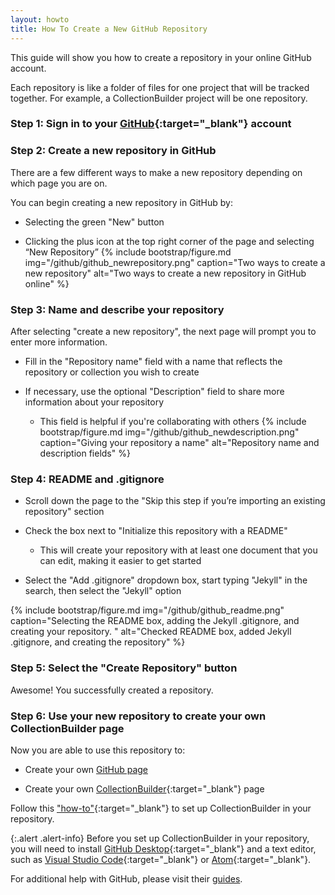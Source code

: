 ```yaml
---
layout: howto
title: How To Create a New GitHub Repository
---
```


This guide will show you how to create a repository in your online GitHub account.

Each repository is like a folder of files for one project that will be tracked together. For example, a CollectionBuilder project will be one repository.

### Step 1: Sign in to your [GitHub](https://github.com/){:target="_blank"} account

### Step 2: Create a new repository in GitHub
There are a few different ways to make a new repository depending on which page you are on.

You can begin creating a new repository in GitHub by:
- Selecting the green "New" button

- Clicking the plus icon at the top right corner of the page and selecting “New Repository”
{% include bootstrap/figure.md img="/github/github_newrepository.png" caption="Two ways to create a new repository" alt="Two ways to create a new repository in GitHub online" %}

### Step 3: Name and describe your repository

After selecting "create a new repository", the next page will prompt you to enter more information.

- Fill in the "Repository name" field with a name that reflects the repository or collection you wish to create

- If necessary, use the optional "Description" field to share more information about your repository
  - This field is helpful if you're collaborating with others
{% include bootstrap/figure.md img="/github/github_newdescription.png" caption="Giving your repository a name" alt="Repository name and description fields" %}

### Step 4: README and .gitignore

- Scroll down the page to the "Skip this step if you’re importing an existing repository" section

- Check the box next to "Initialize this repository with a README"
  - This will create your repository with at least one document that you can edit, making it easier to get started
  
- Select the "Add .gitignore" dropdown box, start typing "Jekyll" in the search, then select the "Jekyll" option

{% include bootstrap/figure.md img="/github/github_readme.png" caption="Selecting the README box, adding the Jekyll .gitignore, and creating your repository. " alt="Checked README box, added Jekyll .gitignore, and creating the repository" %}

### Step 5: Select the "Create Repository" button
Awesome! You successfully created a repository.

### Step 6: Use your new repository to create your own CollectionBuilder page

Now you are able to use this repository to:
- Create your own [GitHub page](https://guides.github.com/features/pages/)

- Create your own [CollectionBuilder](https://collectionbuilder.github.io/){:target="_blank"} page

Follow this ["how-to"](githubdesktoprepo.html){:target="_blank"} to set up CollectionBuilder in your repository.

{:.alert .alert-info}
Before you set up CollectionBuilder in your repository, you will need to install [GitHub Desktop](githubdesktop.html){:target="_blank"} and a text editor, such as [Visual Studio Code](visualstudiocode.html){:target="_blank"} or [Atom](installatom.html){:target="_blank"}.

For additional help with GitHub, please visit their [guides](https://guides.github.com/).
